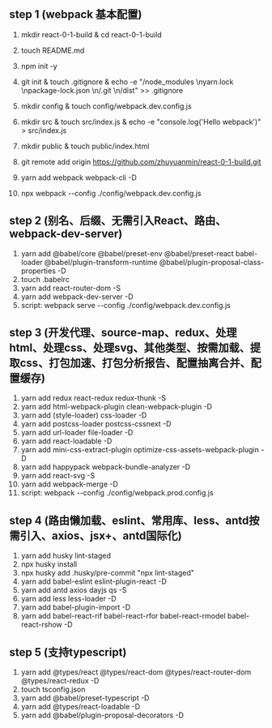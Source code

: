 ## step 1 (webpack 基本配置)
 1. mkdir react-0-1-build & cd react-0-1-build
 2. touch README.md
 3. npm init -y
 5. git init & touch .gitignore & echo -e "/node_modules \nyarn.lock \npackage-lock.json \n/.git \n/dist" >> .gitignore
 6. mkdir config & touch config/webpack.dev.config.js
 7. mkdir src & touch src/index.js & echo -e "console.log('Hello webpack')" > src/index.js
 8. mkdir public & touch public/index.html
 9. git remote add origin https://github.com/zhuyuanmin/react-0-1-build.git

 10. yarn add webpack webpack-cli -D
 11. npx webpack --config ./config/webpack.dev.config.js


## step 2 (别名、后缀、无需引入React、路由、webpack-dev-server)
  1. yarn add
    @babel/core
    @babel/preset-env
    @babel/preset-react
    babel-loader
    @babel/plugin-transform-runtime
    @babel/plugin-proposal-class-properties
  -D
  2. touch .babelrc
  3. yarn add react-router-dom -S
  4. yarn add webpack-dev-server -D
  5. script: webpack serve --config ./config/webpack.dev.config.js

## step 3 (开发代理、source-map、redux、处理html、处理css、处理svg、其他类型、按需加载、提取css、打包加速、打包分析报告、配置抽离合并、配置缓存)
  1. yarn add redux react-redux redux-thunk -S
  2. yarn add html-webpack-plugin clean-webpack-plugin -D
  3. yarn add (style-loader) css-loader -D
  4. yarn add postcss-loader postcss-cssnext -D
  5. yarn add url-loader file-loader -D
  6. yarn add react-loadable -D
  7. yarn add mini-css-extract-plugin optimize-css-assets-webpack-plugin -D
  8. yarn add happypack webpack-bundle-analyzer -D
  9. yarn add react-svg -S
  10. yarn add webpack-merge -D
  11. script: webpack --config ./config/webpack.prod.config.js

## step 4 (路由懒加载、eslint、常用库、less、antd按需引入、axios、jsx+、antd国际化)
  1. yarn add husky lint-staged
  2. npx husky install
  3. npx husky add .husky/pre-commit "npx lint-staged"
  4. yarn add babel-eslint eslint-plugin-react -D
  5. yarn add antd axios dayjs qs -S
  6. yarn add less less-loader -D
  7. yarn add babel-plugin-import -D
  8. yarn add babel-react-rif babel-react-rfor babel-react-rmodel babel-react-rshow -D

## step 5 (支持typescript)
  1. yarn add @types/react @types/react-dom @types/react-router-dom @types/react-redux -D
  2. touch tsconfig.json
  3. yarn add @babel/preset-typescript -D
  4. yarn add @types/react-loadable -D
  5. yarn add @babel/plugin-proposal-decorators -D
  